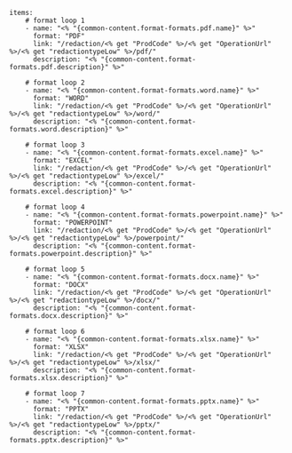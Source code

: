     items: 
        # format loop 1
        - name: "<% "{common-content.format-formats.pdf.name}" %>"
          format: "PDF"
          link: "/redaction/<% get "ProdCode" %>/<% get "OperationUrl" %>/<% get "redactiontypeLow" %>/pdf/"
          description: "<% "{common-content.format-formats.pdf.description}" %>"

        # format loop 2
        - name: "<% "{common-content.format-formats.word.name}" %>"
          format: "WORD"
          link: "/redaction/<% get "ProdCode" %>/<% get "OperationUrl" %>/<% get "redactiontypeLow" %>/word/"
          description: "<% "{common-content.format-formats.word.description}" %>"
          
        # format loop 3
        - name: "<% "{common-content.format-formats.excel.name}" %>"
          format: "EXCEL"
          link: "/redaction/<% get "ProdCode" %>/<% get "OperationUrl" %>/<% get "redactiontypeLow" %>/excel/"
          description: "<% "{common-content.format-formats.excel.description}" %>"

        # format loop 4
        - name: "<% "{common-content.format-formats.powerpoint.name}" %>"
          format: "POWERPOINT"
          link: "/redaction/<% get "ProdCode" %>/<% get "OperationUrl" %>/<% get "redactiontypeLow" %>/powerpoint/"
          description: "<% "{common-content.format-formats.powerpoint.description}" %>"

        # format loop 5
        - name: "<% "{common-content.format-formats.docx.name}" %>"
          format: "DOCX"
          link: "/redaction/<% get "ProdCode" %>/<% get "OperationUrl" %>/<% get "redactiontypeLow" %>/docx/"
          description: "<% "{common-content.format-formats.docx.description}" %>"
          
        # format loop 6
        - name: "<% "{common-content.format-formats.xlsx.name}" %>"
          format: "XLSX"
          link: "/redaction/<% get "ProdCode" %>/<% get "OperationUrl" %>/<% get "redactiontypeLow" %>/xlsx/"
          description: "<% "{common-content.format-formats.xlsx.description}" %>"
          
        # format loop 7
        - name: "<% "{common-content.format-formats.pptx.name}" %>"
          format: "PPTX"
          link: "/redaction/<% get "ProdCode" %>/<% get "OperationUrl" %>/<% get "redactiontypeLow" %>/pptx/"
          description: "<% "{common-content.format-formats.pptx.description}" %>"


